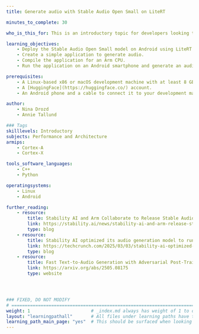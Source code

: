 ```yaml
---
title: Generate audio with Stable Audio Open Small on LiteRT

minutes_to_complete: 30

who_is_this_for: This is an introductory topic for developers looking to deploy the Stable Audio Open Small text-to-audio model using LiteRT on an Android device.

learning_objectives:
    - Deploy the Stable Audio Open Small model on Android using LiteRT.
    - Create a simple application to generate audio.
    - Compile the application for an Arm CPU.
    - Run the application on an Android smartphone and generate an audio snippet.

prerequisites:
    - A Linux-based x86 or macOS development machine with at least 8 GB of RAM (tested on Ubuntu 20.04.4 LTS with x86_64).
    - A [HuggingFace](https://huggingface.co/) account.
    - An Android phone and a cable to connect it to your development machine.

author:
    - Nina Drozd
    - Annie Tallund

### Tags
skilllevels: Introductory
subjects: Performance and Architecture
armips:
    - Cortex-A
    - Cortex-X

tools_software_languages:
    - C++
    - Python

operatingsystems:
    - Linux
    - Android

further_reading:
    - resource:
        title: Stability AI and Arm Collaborate to Release Stable Audio Open Small, Enabling Real-World Deployment for On-Device Audio Generation
        link: https://stability.ai/news/stability-ai-and-arm-release-stable-audio-open-small-enabling-real-world-deployment-for-on-device-audio-control
        type: blog
    - resource:
        title: Stability AI optimized its audio generation model to run on Arm chips
        link: https://techcrunch.com/2025/03/03/stability-ai-optimized-its-audio-generation-model-to-run-on-arm-chips/
        type: blog
    - resource:
        title: Fast Text-to-Audio Generation with Adversarial Post-Training
        link: https://arxiv.org/abs/2505.08175
        type: website




### FIXED, DO NOT MODIFY
# ================================================================================
weight: 1                       # _index.md always has weight of 1 to order correctly
layout: "learningpathall"       # All files under learning paths have this same wrapper
learning_path_main_page: "yes"  # This should be surfaced when looking for related content. Only set for _index.md of learning path content.
---
```

